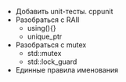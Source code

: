 - Добавить unit-тесты. cppunit
- Разобраться с RAII
    - using(){}
    - unique_ptr
- Разобраться с mutex 
    - std::mutex
    - std::lock_guard
- Единные правила именования
